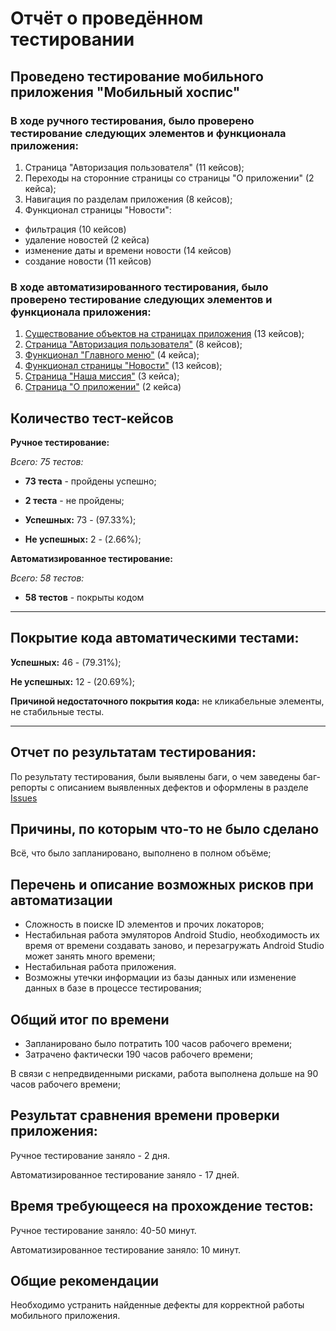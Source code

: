 # **Отчёт о проведённом тестировании**

## Проведено тестирование мобильного приложения "Мобильный хоспис"

### В ходе ручного тестирования, было проверено тестирование следующих элементов и функционала приложения:  
1. Страница "Авторизация пользователя" (11 кейсов);
2. Переходы на сторонние страницы со страницы "О приложении" (2 кейса);
3. Навигация по разделам приложения (8 кейсов);
4. Функционал страницы "Новости":
* фильтрация (10 кейсов)
* удаление новостей (2 кейса)
* изменение даты и времени новости (14 кейсов)
* создание новости (11 кейсов) 
 
### В ходе автоматизированного тестирования, было проверено тестирование следующих элементов и функционала приложения:  
1. [Существование объектов на страницах приложения](https://github.com/VladKoretski/FinalWork/blob/main/ApplicationForTest/src/androidTest/java/ru/iteco/fmhandroid/ui/tests/ElementsExistenceTest.java) (13 кейсов);
2. [Страница "Авторизация пользователя"](https://github.com/VladKoretski/FinalWork/blob/main/ApplicationForTest/src/androidTest/java/ru/iteco/fmhandroid/ui/tests/AuthorizationPageTest.java) (8 кейсов);
3. [Функционал "Главного меню"](https://github.com/VladKoretski/FinalWork/blob/main/ApplicationForTest/src/androidTest/java/ru/iteco/fmhandroid/ui/tests/MainMenuTest.java) (4 кейса);  
4. [Функционал страницы "Новости"](https://github.com/VladKoretski/FinalWork/blob/main/ApplicationForTest/src/androidTest/java/ru/iteco/fmhandroid/ui/tests/NewsPageFunctionsTest.java) (13 кейсов);  
5. [Страница "Наша миссия"](https://github.com/VladKoretski/FinalWork/blob/main/ApplicationForTest/src/androidTest/java/ru/iteco/fmhandroid/ui/tests/OurMissionPageTest.java) (3 кейса);
6. [Страница "О приложении"](https://github.com/VladKoretski/FinalWork/blob/main/ApplicationForTest/src/androidTest/java/ru/iteco/fmhandroid/ui/tests/AboutPageLinksTest.java) (2 кейса)  

## Количество тест-кейсов
**Ручное тестирование:**

   *Всего: 75 тестов:*

   * **73 теста** - пройдены успешно;
    
   * **2 теста** - не пройдены;

* **Успешных:** 73 - (97.33%);

* **Не успешных:** 2 - (2.66%);

**Автоматизированное тестирование:**

   *Всего: 58 тестов:*

   * **58 тестов** - покрыты кодом
____________________________________________________

## Покрытие кода автоматическими тестами:

**Успешных:** 46 - (79.31%);

**Не успешных:** 12 - (20.69%);

**Причиной недостаточного покрытия кода:** не кликабельные элементы, не стабильные тесты.
____________________________________________________

## Отчет по результатам тестирования:

По результату тестирования, были выявлены баги, о чем заведены баг-репорты 
с описанием выявленных дефектов и оформлены в разделе [Issues](https://github.com/SashaQA32/Diplom/issues)

## Причины, по которым что-то не было сделано

Всё, что было запланировано, выполнено в полном объёме;

## Перечень и описание возможных рисков при автоматизации

   - Сложность в поиске ID элементов и прочих локаторов;
   - Нестабильная работа эмуляторов Android Studio, необходимость их время от времени создавать заново, и перезагружать Android Studio может занять много времени;
   - Нестабильная работа приложения.
   - Возможны утечки информации из базы данных или изменение данных в базе в процессе тестирования;

## Общий итог по времени

   - Запланировано было потратить 100 часов рабочего времени;
   - Затрачено фактически 190 часов рабочего времени;

В связи с непредвиденными рисками, работа выполнена дольше на 90 часов рабочего времени;

## Результат сравнения времени проверки приложения:

Ручное тестирование заняло - 2 дня.

Автоматизированное тестирование заняло - 17 дней.

## Время требующееся на прохождение тестов:

Ручное тестирование заняло: 40-50 минут.

Автоматизированное тестирование заняло: 10 минут.

## Общие рекомендации

Необходимо устранить найденные дефекты для корректной работы мобильного приложения.
